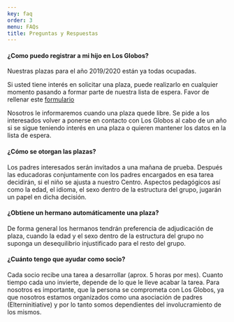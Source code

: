 ```yaml
---
key: faq
order: 3
menu: FAQs
title: Preguntas y Respuestas
---
```

#### ¿Como puedo registrar a mi hijo en Los Globos?

Nuestras plazas para el año 2019/2020 están ya todas ocupadas.

Si usted tiene interés en solicitar una plaza, puede realizarlo en cualquier momento pasando a formar parte de nuestra lista de espera. Favor de rellenar este [formulario](https://goo.gl/forms/UW6aSYz74FfYWLZo1)

Nosotros le informaremos cuando una plaza quede libre. Se pide a los interesados volver a ponerse en contacto con Los Globos al cabo de un año si se sigue teniendo interés en una plaza o quieren mantener los datos en la lista de espera.


#### ¿Cómo se otorgan las plazas?

Los padres interesados serán invitados a una mañana de prueba. Después las educadoras conjuntamente con los padres encargados en esa tarea decidirán, si el niño se ajusta a nuestro Centro. Aspectos pedagógicos así como la edad, el idioma, el sexo dentro de la estructura del grupo, jugarán un papel en dicha decisión.


#### ¿Obtiene un hermano automáticamente una plaza?

De forma general los hermanos tendrán preferencia de adjudicación de plaza, cuando la edad y el sexo dentro de la estructura del grupo no suponga un desequilibrio injustificado para el resto del grupo.


#### ¿Cuánto tengo que ayudar como socio?

Cada socio recibe una tarea a desarrollar (aprox. 5 horas por mes). Cuanto tiempo cada uno invierte, depende de lo que le lleve acabar la tarea. Para nosotros es importante, que la persona se comprometa con Los Globos, ya que nosotros estamos organizados como una asociación de padres (Elterninitiative) y por lo tanto somos dependientes del involucramiento de los mismos.
